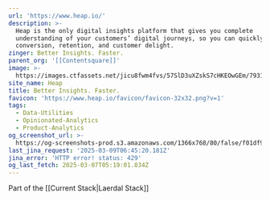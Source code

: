 ```yaml
---
url: 'https://www.heap.io/'
description: >-
  Heap is the only digital insights platform that gives you complete
  understanding of your customers’ digital journeys, so you can quickly improve
  conversion, retention, and customer delight.
zinger: Better Insights. Faster.
parent_org: '[[Contentsquare]]'
image: >-
  https://images.ctfassets.net/jicu8fwm4fvs/57SlD3uXZskS7cHKEOwGEm/793173d449f782f05fad3531ee05a1a5/heap-logo-social-twitter-1200x675__2_.png?w=1200&h=627&fit=fill&q=60&fm=jpg&fl=progressive
site_name: Heap
title: Better Insights. Faster.
favicon: 'https://www.heap.io/favicon/favicon-32x32.png?v=1'
tags:
  - Data-Utilities
  - Opinionated-Analytics
  - Product-Analytics
og_screenshot_url: >-
  https://og-screenshots-prod.s3.amazonaws.com/1366x768/80/false/f01df92ad3cb3a4c08bee06f4b68ef53437c72e1d5fce0f536529988a5230752.jpeg
last_jina_request: '2025-03-09T06:45:20.181Z'
jina_error: 'HTTP error! status: 429'
og_last_fetch: 2025-03-07T05:19:01.834Z
---
```

Part of the [[Current Stack|Laerdal Stack]]

